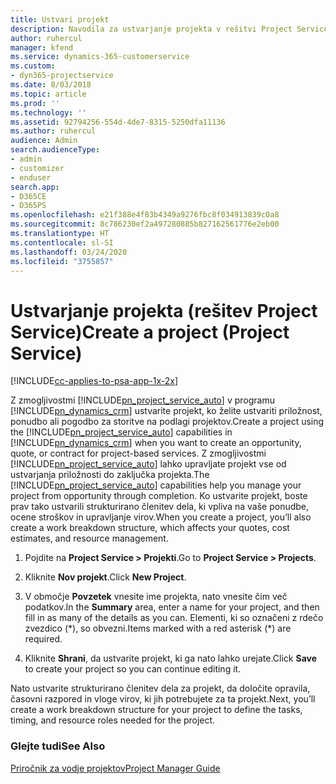 ```yaml
---
title: Ustvari projekt
description: Navodila za ustvarjanje projekta v rešitvi Project Service
author: ruhercul
manager: kfend
ms.service: dynamics-365-customerservice
ms.custom:
- dyn365-projectservice
ms.date: 8/03/2018
ms.topic: article
ms.prod: ''
ms.technology: ''
ms.assetid: 92794256-554d-4de7-8315-5250dfa11136
ms.author: ruhercul
audience: Admin
search.audienceType:
- admin
- customizer
- enduser
search.app:
- D365CE
- D365PS
ms.openlocfilehash: e21f388e4f83b4349a9276fbc8f034913839c0a8
ms.sourcegitcommit: 8c786230ef2a497280885b827162561776e2eb00
ms.translationtype: HT
ms.contentlocale: sl-SI
ms.lasthandoff: 03/24/2020
ms.locfileid: "3755857"
---
```

# <a name="create-a-project-project-service"></a><span data-ttu-id="df1c9-103">Ustvarjanje projekta (rešitev Project Service)</span><span class="sxs-lookup"><span data-stu-id="df1c9-103">Create a project (Project Service)</span></span>

[!INCLUDE[cc-applies-to-psa-app-1x-2x](../includes/cc-applies-to-psa-app-1x-2x.md)]

<span data-ttu-id="df1c9-104">Z zmogljivostmi [!INCLUDE[pn_project_service_auto](../includes/pn-project-service-auto.md)] v programu [!INCLUDE[pn_dynamics_crm](../includes/pn-dynamics-crm.md)] ustvarite projekt, ko želite ustvariti priložnost, ponudbo ali pogodbo za storitve na podlagi projektov.</span><span class="sxs-lookup"><span data-stu-id="df1c9-104">Create a project using the [!INCLUDE[pn_project_service_auto](../includes/pn-project-service-auto.md)] capabilities in [!INCLUDE[pn_dynamics_crm](../includes/pn-dynamics-crm.md)] when you want to create an opportunity, quote, or contract for project-based services.</span></span> <span data-ttu-id="df1c9-105">Z zmogljivostmi [!INCLUDE[pn_project_service_auto](../includes/pn-project-service-auto.md)] lahko upravljate projekt vse od ustvarjanja priložnosti do zaključka projekta.</span><span class="sxs-lookup"><span data-stu-id="df1c9-105">The [!INCLUDE[pn_project_service_auto](../includes/pn-project-service-auto.md)] capabilities help you manage your project from opportunity through completion.</span></span> <span data-ttu-id="df1c9-106">Ko ustvarite projekt, boste prav tako ustvarili strukturirano členitev dela, ki vpliva na vaše ponudbe, ocene stroškov in upravljanje virov.</span><span class="sxs-lookup"><span data-stu-id="df1c9-106">When you create a project, you’ll also create a work breakdown structure, which affects your quotes, cost estimates, and resource management.</span></span>  
  
1.  <span data-ttu-id="df1c9-107">Pojdite na **Project Service > Projekti**.</span><span class="sxs-lookup"><span data-stu-id="df1c9-107">Go to **Project Service > Projects**.</span></span>  
  
2.  <span data-ttu-id="df1c9-108">Kliknite **Nov projekt**.</span><span class="sxs-lookup"><span data-stu-id="df1c9-108">Click **New Project**.</span></span>  
  
3.  <span data-ttu-id="df1c9-109">V območje **Povzetek** vnesite ime projekta, nato vnesite čim več podatkov.</span><span class="sxs-lookup"><span data-stu-id="df1c9-109">In the **Summary** area, enter a name for your project, and then fill in as many of the details as you can.</span></span> <span data-ttu-id="df1c9-110">Elementi, ki so označeni z rdečo zvezdico (\*), so obvezni.</span><span class="sxs-lookup"><span data-stu-id="df1c9-110">Items marked with a red asterisk (\*) are required.</span></span>  
  
4.  <span data-ttu-id="df1c9-111">Kliknite **Shrani**, da ustvarite projekt, ki ga nato lahko urejate.</span><span class="sxs-lookup"><span data-stu-id="df1c9-111">Click **Save** to create your project so you can continue editing it.</span></span>  
  
<span data-ttu-id="df1c9-112">Nato ustvarite strukturirano členitev dela za projekt, da določite opravila, časovni razpored in vloge virov, ki jih potrebujete za ta projekt.</span><span class="sxs-lookup"><span data-stu-id="df1c9-112">Next, you’ll create a work breakdown structure for your project to define the tasks, timing, and resource roles needed for the project.</span></span>  
  
### <a name="see-also"></a><span data-ttu-id="df1c9-113">Glejte tudi</span><span class="sxs-lookup"><span data-stu-id="df1c9-113">See Also</span></span>  
 [<span data-ttu-id="df1c9-114">Priročnik za vodje projektov</span><span class="sxs-lookup"><span data-stu-id="df1c9-114">Project Manager Guide</span></span>](../project-service/project-manager-guide.md)
